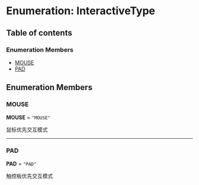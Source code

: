 # Enumeration: InteractiveType

## Table of contents

### Enumeration Members

* [MOUSE](/en/auto-docs/free-layout-editor/enums/InteractiveType.md#mouse)
* [PAD](/en/auto-docs/free-layout-editor/enums/InteractiveType.md#pad)

## Enumeration Members

### MOUSE

**MOUSE** = `"MOUSE"`

鼠标优先交互模式

***

### PAD

**PAD** = `"PAD"`

触控板优先交互模式
